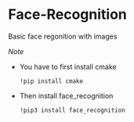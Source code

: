 # Face-Recognition
Basic face regonition with images

*Note*

- You have to first install cmake
 
      !pip install cmake 

- Then install face_recognition
  
      !pip3 install face_recognition

